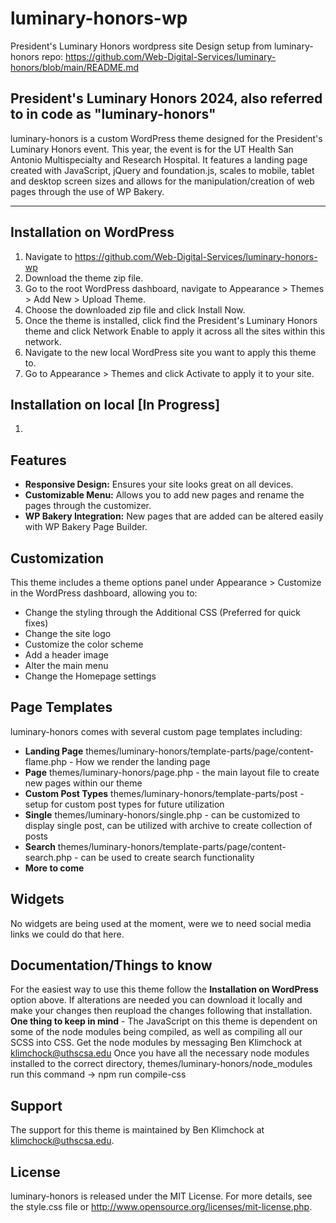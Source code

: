 # luminary-honors-wp
President's Luminary Honors wordpress site
Design setup from luminary-honors repo:
https://github.com/Web-Digital-Services/luminary-honors/blob/main/README.md

## President's Luminary Honors 2024, also referred to in code as "luminary-honors"
luminary-honors is a custom WordPress theme designed for the President's Luminary Honors event. This year, the event is for the UT Health San Antonio Multispecialty and Research Hospital. It features a landing page created with JavaScript, jQuery and foundation.js, scales to mobile, tablet and desktop screen sizes and allows for the manipulation/creation of web pages through the use of WP Bakery.

--------------------------------------------------------------------------------------------------------------

## Installation on WordPress
1. Navigate to https://github.com/Web-Digital-Services/luminary-honors-wp
2. Download the theme zip file.
3. Go to the root WordPress dashboard, navigate to Appearance > Themes > Add New > Upload Theme.
4. Choose the downloaded zip file and click Install Now.
5. Once the theme is installed, click find the President's Luminary Honors theme and click Network Enable to apply it across all the sites within this network.
6. Navigate to the new local WordPress site you want to apply this theme to.
7. Go to Appearance > Themes and click Activate to apply it to your site.

## Installation on local [In Progress]
1.

## Features
- **Responsive Design:** Ensures your site looks great on all devices.
- **Customizable Menu:** Allows you to add new pages and rename the pages through the customizer.
- **WP Bakery Integration:** New pages that are added can be altered easily with WP Bakery Page Builder.

## Customization
This theme includes a theme options panel under Appearance > Customize in the WordPress dashboard, allowing you to:
- Change the styling through the Additional CSS (Preferred for quick fixes)
- Change the site logo
- Customize the color scheme
- Add a header image
- Alter the main menu
- Change the Homepage settings

## Page Templates
luminary-honors comes with several custom page templates including:
- **Landing Page** themes/luminary-honors/template-parts/page/content-flame.php - How we render the landing page
- **Page** themes/luminary-honors/page.php - the main layout file to create new pages within our theme
- **Custom Post Types** themes/luminary-honors/template-parts/post - setup for custom post types for future utilization
- **Single** themes/luminary-honors/single.php - can be customized to display single post, can be utilized with archive to create collection of posts
- **Search** themes/luminary-honors/template-parts/page/content-search.php - can be used to create search functionality
- **More to come**  

## Widgets
No widgets are being used at the moment, were we to need social media links we could do that here.

## Documentation/Things to know
For the easiest way to use this theme follow the **Installation on WordPress** option above. If alterations are needed you can download it locally and make your changes then reupload the changes following that installation.
**One thing to keep in mind** - The JavaScript on this theme is dependent on some of the node modules being compiled, as well as compiling all our SCSS into CSS. 
Get the node modules by messaging Ben Klimchock at klimchock@uthscsa.edu
Once you have all the necessary node modules installed to the correct directory, themes/luminary-honors/node_modules run this command -> npm run compile-css

## Support
The support for this theme is maintained by Ben Klimchock at klimchock@uthscsa.edu. 

## License
luminary-honors is released under the MIT License. For more details, see the style.css file or http://www.opensource.org/licenses/mit-license.php.
